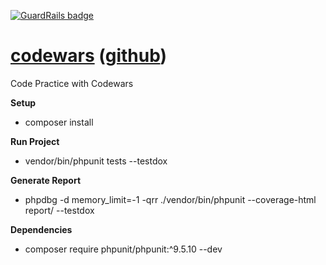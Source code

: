 [![GuardRails badge](https://api.guardrails.io/v2/badges/204556?token=8db0a2bb8ab9306a3a865d3f776bc4f79dc387880abd627119a6ca3748bf3140)](https://dashboard.guardrails.io/gh/olivenbarcelon/repos/204556)
# [codewars](https://www.codewars.com) ([github](https://github.com/olivenbarcelon/codewars))
Code Practice with Codewars

**Setup**
<!-- * composer init -->
* composer install

**Run Project**
* vendor/bin/phpunit tests --testdox

**Generate Report**
* phpdbg -d memory_limit=-1 -qrr ./vendor/bin/phpunit --coverage-html report/ --testdox 

**Dependencies**
* composer require phpunit/phpunit:^9.5.10 --dev
